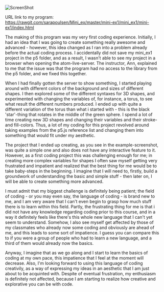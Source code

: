 ![ScreenShot](https://github.com/sarapoulsen/Mini_ex/blob/master/mini-ex1/Sk%C3%A6rmbillede%202018-02-09%20kl.%2010.26.50.png)

URL link to my program:
https://rawgit.com/sarapoulsen/Mini_ex/master/mini-ex1/mini_ex1/mini-ex1/index.html

The making of this program was my very first coding experience. Initially, I had an idea that I was going to create something really awesome and advanced - however, this idea changed as I ran into a problem already before the actual coding process. I accidentally did not save my mini_ex1 project in the p5 folder, and as a result, I wasn't able to see my project in a browser when opening the atom-live-server. The instructor, Ann, explained to me that the issue was that the program had no access to the library from the p5 folder, and we fixed this together. 

When I had finally gotten the server to show something, I started playing around with different colors of the background and sizes of different shapes. I then explored some of the different syntaxes for 3D shapes, and experimented with changing the variables of, for instance, a torus, to see what result the different numbers produced. I ended up with quite a different variation of the torus than what i started with - this is the black 'star'-thing that rotates in the middle of the green sphere. I spend a lot of time creating new 3D shapes and changing their variables and their stroke- and fill-colors. Thus, a lot of my coding for this project revolved around taking examples from the p5.js reference list and changing them into something that would fit under my aesthetic. 

The project that I ended up creating, as you see in the example-screenshot, was quite a simple one and also does not have any interactive feature to it. However, as a first coding project this was challenging enough for me; in creating more complex variables for shapes I often saw myself getting very frustrated and impatient and realized that the best thing for me would be to take baby-steps in the beginning. I imagine that I will need to, firstly, build a groundwork of understanding the basic and simple stuff - then later on, I will be able to create something more advanced. 

I must admit that my biggest challenge is definitely being patient; the field of coding - or you may even say, the language of coding - is brand new to me, and I am very aware that I can't even begin to grasp how much stuff there is to learn within this field. Partly, the frustrating thing for me is that i did not have any knowledge regarding coding prior to this course, and in a way it definitely feels like there's this whole new language that I can't yet seem to understand. Somehow, I also see myself get affected by those of my classmates who already now some coding and obviously are ahead of me, and this leads to some sort of impatience. I guess you can compare this to if you were a group of people who had to learn a new language, and a third of them would already now the basics. 

Anyway, I imagine that as we go along and I start to learn the basics of coding at my own pace, this impatience that I feel at the moment will decrease. Also, I'm looking forward to using this language of coding creativily, as a way of expressing my ideas in an aesthetic that I am just about to be acquinted with. Despite of eventual frustration, my enthusiasm is definitely not affected, because I am starting to realize how creative and explorative you can be with code. 
